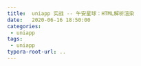```yaml
---
title:  uniapp 实战 -- 午安星球：HTML解析渲染
date:   2020-06-16 18:50:00
categories: 
 - uniapp
tags: 
 - uniapp
typora-root-url: ..
---
```

